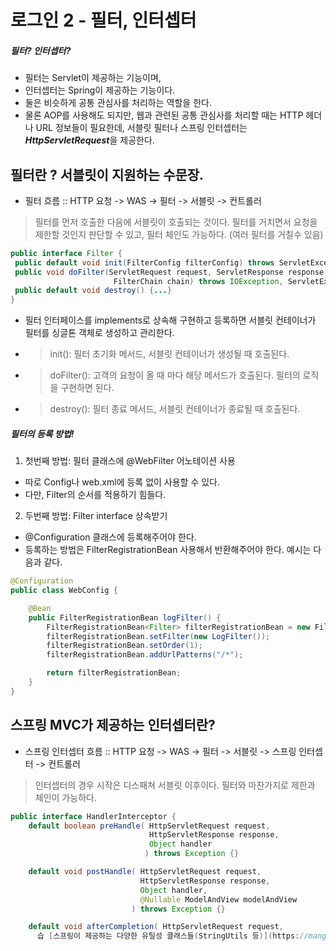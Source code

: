 # 로그인 2 - 필터, 인터셉터

##### 필터? 인터셉터?
- 필터는 Servlet이 제공하는 기능이며,
- 인터셉터는 Spring이 제공하는 기능이다.
- 둘은 비슷하게 공통 관심사를 처리하는 역할을 한다.
- 물론 AOP를 사용해도 되지만, 웹과 관련된 공통 관심사를 처리할 때는 HTTP 헤더나 URL 정보들이 필요한데, 서블릿 필터나 스프링 인터셉터는 ***HttpServletRequest***을 제공한다.

## 필터란 ? 서블릿이 지원하는 수문장.
- 필터 흐름 :: HTTP 요청 -> WAS -> 필터 -> 서블릿 -> 컨트롤러
> 필터를 먼저 호출한 다음에 서블릿이 호출되는 것이다. 필터를 거치면서 요청을 제한할 것인지 판단할 수 있고, 필터 체인도 가능하다. (여러 필터를 거칠수 있음)
```java
public interface Filter {
 public default void init(FilterConfig filterConfig) throws ServletException { ... }
 public void doFilter(ServletRequest request, ServletResponse response,
                       FilterChain chain) throws IOException, ServletException;
 public default void destroy() {...}
}
```
- 필터 인터페이스를 implements로 상속해 구현하고 등록하면 서블릿 컨테이너가 필터를 싱글톤 객체로 생성하고 관리한다.
- > init(): 필터 초기화 메서드, 서블릿 컨테이너가 생성될 때 호출된다.
- > doFilter(): 고객의 요청이 올 때 마다 해당 메서드가 호출된다. 필터의 로직을 구현하면 된다.
- > destroy(): 필터 종료 메서드, 서블릿 컨테이너가 종료될 때 호출된다.

##### 필터의 등록 방법!
1. 첫번째 방법: 필터 클래스에 @WebFilter 어노테이션 사용
- 따로 Config나 web.xml에 등록 없이 사용할 수 있다.
- 다만, Filter의 순서를 적용하기 힘들다.
2. 두번째 방법: Filter interface 상속받기
- @Configuration 클래스에 등록해주어야 한다.
- 등록하는 방법은 FilterRegistrationBean 사용해서 반환해주어야 한다. 예시는 다음과 같다.
```java
@Configuration
public class WebConfig {

    @Bean
    public FilterRegistrationBean logFilter() {
        FilterRegistrationBean<Filter> filterRegistrationBean = new FilterRegistrationBean<>();
        filterRegistrationBean.setFilter(new LogFilter());
        filterRegistrationBean.setOrder(1);
        filterRegistrationBean.addUrlPatterns("/*");

        return filterRegistrationBean;
    }
}
```

## 스프링 MVC가 제공하는 인터셉터란?
- 스프링 인터셉터 흐름 :: HTTP 요청 -> WAS -> 필터 -> 서블릿 -> 스프링 인터셉터 -> 컨트롤러
> 인터셉터의 경우 시작은 디스패쳐 서블릿 이후이다. 필터와 마찬가지로 제한과 체인이 가능하다.
```java
public interface HandlerInterceptor {
    default boolean preHandle( HttpServletRequest request,
                               HttpServletResponse response, 
                               Object handler
                              ) throws Exception {}

    default void postHandle( HttpServletRequest request, 
                             HttpServletResponse response, 
                             Object handler, 
                             @Nullable ModelAndView modelAndView
                           ) throws Exception {}

    default void afterCompletion( HttpServletRequest request,
      습 [스프링이 제공하는 다양한 유틸성 클래스들(StringUtils 등)](https://mangkyu.tistory.com/238)
